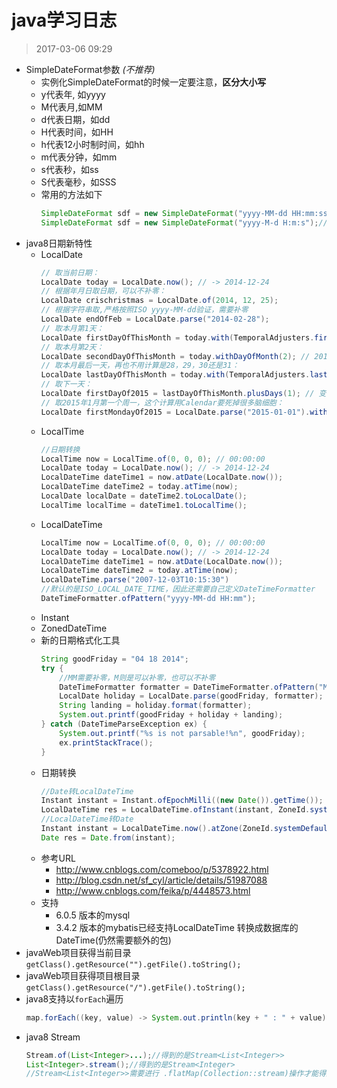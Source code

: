 # java学习日志
> 2017-03-06 09:29 

* SimpleDateFormat参数 *(不推荐)*
	* 实例化SimpleDateFormat的时候一定要注意，**区分大小写**
	* y代表年, 如yyyy
	* M代表月,如MM
	* d代表日期，如dd
	* H代表时间，如HH
	* h代表12小时制时间，如hh
	* m代表分钟，如mm
	* s代表秒，如ss
	* S代表毫秒，如SSS
	* 常用的方法如下
		```java
		SimpleDateFormat sdf = new SimpleDateFormat("yyyy-MM-dd HH:mm:ss");//2017-02-08 09:26:54
		SimpleDateFormat sdf = new SimpleDateFormat("yyyy-M-d H:m:s");//2017-2-8 9:25:45
		```
* java8日期新特性
	* LocalDate
		```java
		// 取当前日期：
		LocalDate today = LocalDate.now(); // -> 2014-12-24
		// 根据年月日取日期，可以不补零：
		LocalDate crischristmas = LocalDate.of(2014, 12, 25);
		// 根据字符串取,严格按照ISO yyyy-MM-dd验证，需要补零
		LocalDate endOfFeb = LocalDate.parse("2014-02-28"); 
		// 取本月第1天：
		LocalDate firstDayOfThisMonth = today.with(TemporalAdjusters.firstDayOfMonth()); // 2014-12-01
		// 取本月第2天：
		LocalDate secondDayOfThisMonth = today.withDayOfMonth(2); // 2014-12-02
		// 取本月最后一天，再也不用计算是28，29，30还是31：
		LocalDate lastDayOfThisMonth = today.with(TemporalAdjusters.lastDayOfMonth()); // 2014-12-31
		// 取下一天：
		LocalDate firstDayOf2015 = lastDayOfThisMonth.plusDays(1); // 变成了2015-01-01
		// 取2015年1月第一个周一，这个计算用Calendar要死掉很多脑细胞：
		LocalDate firstMondayOf2015 = LocalDate.parse("2015-01-01").with(TemporalAdjusters.firstInMonth(DayOfWeek.MONDAY));
		```
	* LocalTime
		```java
		//日期转换
        LocalTime now = LocalTime.of(0, 0, 0); // 00:00:00
        LocalDate today = LocalDate.now(); // -> 2014-12-24
        LocalDateTime dateTime1 = now.atDate(LocalDate.now());
        LocalDateTime dateTime2 = today.atTime(now);
        LocalDate localDate = dateTime2.toLocalDate();
        LocalTime localTime = dateTime1.toLocalTime();
		```
	* LocalDateTime
		```java
        LocalTime now = LocalTime.of(0, 0, 0); // 00:00:00
        LocalDate today = LocalDate.now(); // -> 2014-12-24
        LocalDateTime dateTime1 = now.atDate(LocalDate.now());
        LocalDateTime dateTime2 = today.atTime(now);
		LocalDateTime.parse("2007-12-03T10:15:30")
		//默认的是ISO_LOCAL_DATE_TIME，因此还需要自己定义DateTimeFormatter
		DateTimeFormatter.ofPattern("yyyy-MM-dd HH:mm");
		```
	* Instant
	* ZonedDateTime
	* 新的日期格式化工具
		```java
		String goodFriday = "04 18 2014";
		try {
			//MM需要补零，M则是可以补零，也可以不补零
		    DateTimeFormatter formatter = DateTimeFormatter.ofPattern("MM dd yyyy");
		    LocalDate holiday = LocalDate.parse(goodFriday, formatter);
		    String landing = holiday.format(formatter);
		    System.out.printf(goodFriday + holiday + landing);
		} catch (DateTimeParseException ex) {
		    System.out.printf("%s is not parsable!%n", goodFriday);
		    ex.printStackTrace();
		}
		```
	* 日期转换
		```java
		//Date转LocalDateTime
		Instant instant = Instant.ofEpochMilli((new Date()).getTime());
		LocalDateTime res = LocalDateTime.ofInstant(instant, ZoneId.systemDefault());
		//LocalDateTime转Date
	    Instant instant = LocalDateTime.now().atZone(ZoneId.systemDefault()).toInstant();
	    Date res = Date.from(instant);
		```
	* 参考URL
		* http://www.cnblogs.com/comeboo/p/5378922.html
		* http://blog.csdn.net/sf_cyl/article/details/51987088
		* http://www.cnblogs.com/feika/p/4448573.html
	* 支持
		* 6.0.5 版本的mysql
		* 3.4.2 版本的mybatis已经支持LocalDateTime 转换成数据库的DateTime(仍然需要额外的包)
* javaWeb项目获得当前目录 `getClass().getResource("").getFile().toString();`
* javaWeb项目获得项目根目录 `getClass().getResource("/").getFile().toString();`
* java8支持以`forEach`遍历
	```java
	map.forEach((key, value) -> System.out.println(key + " : " + value))
	```
* java8 Stream
	```java
	Stream.of(List<Integer>...);//得到的是Stream<List<Integer>>
	List<Integer>.stream();//得到的是Stream<Integer>
	//Stream<List<Integer>>需要进行 .flatMap(Collection::stream)操作才能得到Stream<Integer>
	```